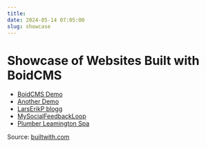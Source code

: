 ```yaml
---
title:
date: 2024-05-14 07:05:00
slug: showcase
---
```


# Showcase of Websites Built with BoidCMS

- [BoidCMS Demo](https://boidcms.alwaysdata.net)
- [Another Demo](https://shoaiyb.alwaysdata.net)
- [LarsErikP blogg](https://larserikp.com)
- [MySocialFeedbackLoop](https://blg.x220.co.uk)
- [Plumber Leamington Spa](https://www.premiereplumbing.co.uk)


Source: [builtwith.com](https://trends.builtwith.com/cms/BoidCMS)


<!--
## Share

https://github.com/BoidCMS/BoidCMS/discussions/categories/showcase

-->
<!--form action="https://formspree.io/f/xqknrogy" method="POST">
  <label>
    Site Title:
    <input type="text" name="title" required>
  </label>
  <label>
    Site URL:
    <input type="url" name="url" required>
  </label>
  <button type="submit">Submit</button>
</form-->
